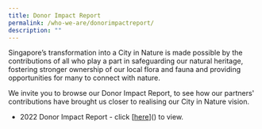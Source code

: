 ```yaml
---
title: Donor Impact Report
permalink: /who-we-are/donorimpactreport/
description: ""
---
```

Singapore’s transformation into a City in Nature is made possible by the contributions of all who play a part in safeguarding our natural heritage, fostering stronger ownership of our local flora and fauna and providing opportunities for many to connect with nature.

We invite you to browse our Donor Impact Report, to see how our partners' contributions have brought us closer to realising our City in Nature vision. 

*  2022 Donor Impact Report - click [[here](/files/GCF%20Donor%20Impact%20Report_2022-compressed.pdf)]() to view.